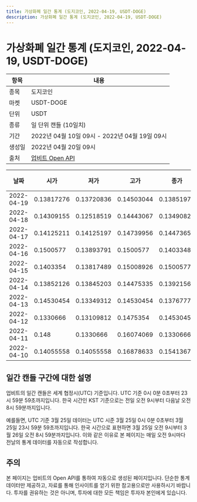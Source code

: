 ```yaml
---
title: 가상화폐 일간 통계 (도지코인, 2022-04-19, USDT-DOGE)
description: 가상화폐 일간 통계 (도지코인, 2022-04-19, USDT-DOGE)
---
```



가상화폐 일간 통계 (도지코인, 2022-04-19, USDT-DOGE)
===

|항목|내용|
|--|--|
|종목|도지코인|
|마켓|USDT-DOGE|
|단위|USDT|
|종류|일 단위 캔들 (10일치)|
|기간|2022년 04월 10일 09시 - 2022년 04월 19일 09시|
|생성일|2022년 04월 20일 09시|
|출처|[업비트 Open API](https://docs.upbit.com)|


|날짜|시가|저가|고가|종가|비고|
|--|--|--|--|--|--|
|2022-04-19|0.13817276|0.13720836|0.14503044|0.13851977|    |
|2022-04-18|0.14309155|0.12518519|0.14443067|0.13490829|    |
|2022-04-17|0.14125211|0.14125197|0.14739956|0.1447365|    |
|2022-04-16|0.1500577|0.13893791|0.1500577|0.14033489|    |
|2022-04-15|0.1403354|0.13817489|0.15008926|0.1500577|    |
|2022-04-14|0.13852126|0.13845203|0.14475335|0.13921567|    |
|2022-04-13|0.14530454|0.13349312|0.14530454|0.13767778|    |
|2022-04-12|0.1330666|0.13109812|0.1475354|0.14530454|    |
|2022-04-11|0.148|0.1330666|0.16074069|0.1330666|    |
|2022-04-10|0.14055558|0.14055558|0.16878633|0.15413672|    |


일간 캔들 구간에 대한 설명
---


업비트의 일간 캔들은 세계 협정시(UTC) 기준입니다. 
UTC 기준 0시 0분 0초부터 23시 59분 59초까지입니다. 
한국 시간인 KST 기준으로는 전일 오전 9시부터 다음날 오전 8시 59분까지입니다. 


예를들면, UTC 기준 3월 25일 데이터는 UTC 시준 3월 25일 0시 0분 0초부터 3월 25일 23시 59분 59초까지입니다. 
한국 시간으로 표현하면 3월 25일 오전 9시부터 3월 26일 오전 8시 59분까지입니다. 
이와 같은 이유로 본 페이지는 매일 오전 9시마다 전날의 통계 데이터를 자동으로 작성합니다. 


주의
---


본 페이지는 업비트의 Open API를 통하여 자동으로 생성된 페이지입니다. 
단순한 통계 데이터만 제공하고, 자료를 통해 인사이트를 얻기 위한 참고용으로만 사용하시기 바랍니다. 
투자를 권유하는 것은 아니며, 투자에 대한 모든 책임은 투자자 본인에게 있습니다. 
